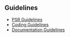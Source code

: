 Guidelines
---

* [PSR Guidelines](PSR/README.md)
* [Coding Guidelines](Coding-Guidelines/README.md)
* [Documentation Guidelines](Documentation-Guidelines/README.md)